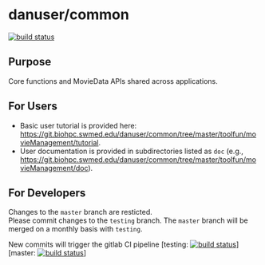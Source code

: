 # danuser/common
[![build status](https://git.biohpc.swmed.edu/danuser/common/badges/master/build.svg)](https://git.biohpc.swmed.edu/danuser/common/commits/master)

## Purpose
 Core functions and MovieData APIs shared across applications.

For Users
---------
+ Basic user tutorial is provided here: https://git.biohpc.swmed.edu/danuser/common/tree/master/toolfun/movieManagement/tutorial.
+ User documentation is provided in subdirectories listed as `doc` (e.g., https://git.biohpc.swmed.edu/danuser/common/tree/master/toolfun/movieManagement/doc).

For Developers
--------------
Changes to the `master` branch are resticted.  
Please commit changes to the `testing` branch. 
The `master` branch will be merged on a monthly basis with `testing`.

New commits will trigger the gitlab CI pipeline [testing: [![build status](https://git.biohpc.swmed.edu/danuser/common/badges/testing/build.svg)](https://git.biohpc.swmed.edu/danuser/common/commits/testing)]  [master: [![build status](https://git.biohpc.swmed.edu/danuser/common/badges/master/build.svg)](https://git.biohpc.swmed.edu/danuser/common/commits/master)]
